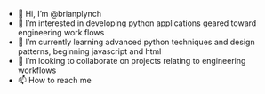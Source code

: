 - 👋 Hi, I’m @brianplynch
- 👀 I’m interested in developing python applications geared toward engineering work flows
- 🌱 I’m currently learning advanced python techniques and design patterns, beginning javascript and html
- 💞️ I’m looking to collaborate on projects relating to engineering workflows
- 📫 How to reach me 

<!---
brianplynch/brianplynch is a ✨ special ✨ repository because its `README.md` (this file) appears on your GitHub profile.
You can click the Preview link to take a look at your changes.
--->
